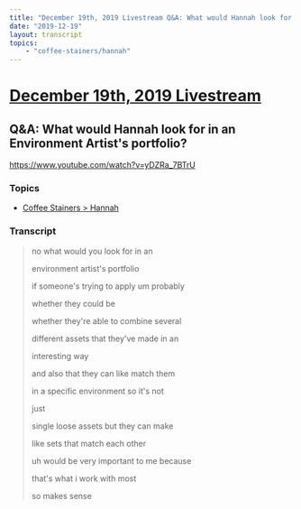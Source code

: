 ```yaml
---
title: "December 19th, 2019 Livestream Q&A: What would Hannah look for in an Environment Artist's portfolio?"
date: "2019-12-19"
layout: transcript
topics:
    - "coffee-stainers/hannah"
---
```

# [December 19th, 2019 Livestream](../2019-12-19.md)
## Q&A: What would Hannah look for in an Environment Artist's portfolio?
https://www.youtube.com/watch?v=yDZRa_7BTrU

### Topics
* [Coffee Stainers > Hannah](../topics/coffee-stainers/hannah.md)

### Transcript

> no what would you look for in an
>
> environment artist's portfolio
>
> if someone's trying to apply um probably
>
> whether they could be
>
> whether they're able to combine several
>
> different assets that they've made in an
>
> interesting way
>
> and also that they can like match them
>
> in a specific environment so it's not
>
> just
>
> single loose assets but they can make
>
> like sets that match each other
>
> uh would be very important to me because
>
> that's what i work with most
>
> so makes sense
>
